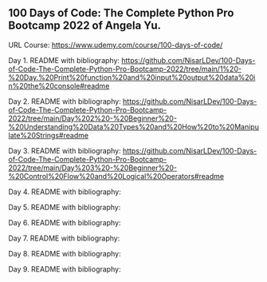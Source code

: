 ## 100 Days of Code: The Complete Python Pro Bootcamp 2022 of Angela Yu.






URL Course: https://www.udemy.com/course/100-days-of-code/


Day 1. README with bibliography: https://github.com/NisarLDev/100-Days-of-Code-The-Complete-Python-Pro-Bootcamp-2022/tree/main/1%20-%20Day.%20Print%20function%20and%20input%20output%20data%20in%20the%20console#readme


Day 2. README with bibliography: https://github.com/NisarLDev/100-Days-of-Code-The-Complete-Python-Pro-Bootcamp-2022/tree/main/Day%202%20-%20Beginner%20-%20Understanding%20Data%20Types%20and%20How%20to%20Manipulate%20Strings#readme

Day 3. README with bibliography: https://github.com/NisarLDev/100-Days-of-Code-The-Complete-Python-Pro-Bootcamp-2022/tree/main/Day%203%20-%20Beginner%20-%20Control%20Flow%20and%20Logical%20Operators#readme

Day 4. README with bibliography:

Day 5. README with bibliography:

Day 6. README with bibliography:

Day 7. README with bibliography:

Day 8. README with bibliography:

Day 9. README with bibliography:
